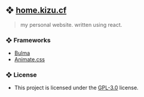 ## ❖ [home.kizu.cf](https://home.kizu.cf)

> my personal website. written using react.

### ❖ Frameworks

   * [Bulma](https://bulma.io)
   * [Animate.css](https://animate.style/)

### ❖ License

   * This project is licensed under the [GPL-3.0](LICENSE) license.